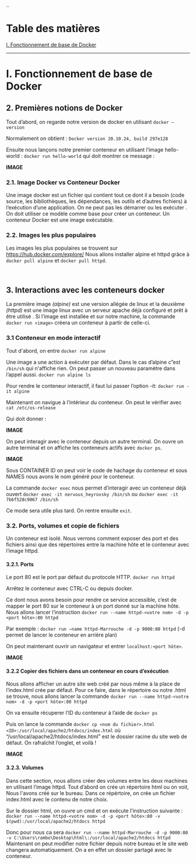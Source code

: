 
..

# Table des matières
<a href="#1">I. Fonctionnement de base de Docker</a>

--------------
<a id="1"></a>
# I. Fonctionnement de base de Docker

## 2. Premières notions de Docker

Tout d’abord, on regarde notre version de docker en utilisant `docker –version`

Normalement on obtient : `Docker version 20.10.24, build 297e128`

Ensuite nous lançons notre premier conteneur en utilisant
l’image hello-world : `docker run hello-world` qui doit montrer ce message :

**IMAGE**


### 2.1. Image Docker vs Conteneur Docker

Une image docker est un fichier qui contient tout ce dont il a besoin (code source, les bibliothèques, les dépendances, les outils et d’autres fichiers) à l’exécution d’une application. On ne peut pas les démarrer ou les exécuter . On doit utiliser ce modèle comme base pour créer un conteneur.
Un conteneur Docker est une image exécutable.


### 2.2. Images les plus populaires

Les images les plus populaires se trouvent sur <https://hub.docker.com/explore/>
Nous allons installer alpine et httpd grâce à `docker pull alpine` et `docker pull httpd`.

<br>

## 3. Interactions avec les conteneurs docker

La première image *(alpine)* est une version allégée de linux et la deuxième *(httpd)* est une image linux avec un serveur apache déjà configuré et prêt à être utilisé .
Si l’image est installée et sur notre machine, la commande `docker run <image>` créera un conteneur à partir de celle-ci. 


### 3.1 Conteneur en mode interactif

Tout d'abord, on entre `docker run alpine`

Une image a une action à exécuter par défaut. Dans le cas d’alpine c”est `/bin/sh` qui n'affiche rien. On peut passer un nouveau paramètre dans l’appel aussi.
`docker run alpine ls`

Pour rendre le conteneur interactif, il faut lui passer l’option -it: `docker run -it alpine`

Maintenant on navigue à l’intérieur du conteneur. On peut le vérifier avec `cat /etc/os-release`

Qui doit donner : 

**IMAGE**

On peut interagir avec le conteneur depuis un autre terminal. On ouvre un autre terminal et on affiche les conteneurs actifs avec `docker ps`.

**IMAGE**

Sous CONTAINER ID on peut voir le code de hachage du conteneur et sous NAMES nous avons le nom généré pour le conteneur.

La commande `docker exec` nous permet d’interagir avec un conteneur déjà ouvert
`docker exec -it nervous_heyrovsky /bin/sh` ou `docker exec -it 7b6f528c9067 /bin/sh`

Ce mode sera utile plus tard. On rentre ensuite `exit`.


### 3.2. Ports, volumes et copie de fichiers

Un conteneur est isolé. Nous verrons comment exposer des port et des fichiers ainsi que des répertoires entre la machine hôte et le conteneur avec l’image httpd.


#### 3.2.1. Ports
Le port 80 est le port par défaut du protocole HTTP. `docker run httpd`

Arrêtez le conteneur avec CTRL-C ou depuis docker.

Ce dont nous avons besoin pour rendre ce service accessible, c’est de mapper le port 80 sur le conteneur à un port donné sur la machine hôte. Nous allons lancer l’instruction `docker run --name httpd-<votre nom> -d -p <port hôte>:80 httpd`

Par exemple : 
`docker run –name httpd-Marrouche -d -p 9000:80 httpd` (-d permet de lancer le conteneur en arrière plan)

On peut maintenant ouvrir un navigateur et entrer `localhost:<port hôte>`.

**IMAGE**


#### 3.2.2 Copier des fichiers dans un conteneur en cours d’exécution

Nous allons afficher un autre site web créé par nous même à la place de l’index.html crée par défaut.
Pour ce faire, dans le répertoire ou notre .html se trouve, nous allons lancer la commande `docker run --name httpd-<votre nom> -d -p <port hôte>:80 httpd`

On va ensuite récuperer l’ID du conteneur à l’aide de `docker ps`

Puis on lance la commande `docker cp <nom du fichier>.html <ID>:/usr/local/apache2/htdocs/index.html` où “/usr/local/apache2/htdocs/index.html” est le dossier racine du site web de défaut. On rafraîchit l’onglet, et voilà !

**IMAGE**


#### 3.2.3. Volumes

Dans cette section, nous allons créer des volumes entre les deux machines en utilisant l’image httpd.
Tout d’abord on crée un répertoire html ou on voit, Nous l'avons créé sur le bureau. Dans ce répértoire, on crée un fichier index.html avec le contenu de notre choix.

Sur le dossier html, on ouvre un cmd et on exécute l’instruction suivante :
`docker run --name httpd-<votre nom> -d -p <port hôte>:80 -v $(pwd):/usr/local/apache2/htdocs httpd`

Donc pour nous ca sera `docker run --name httpd-Marrouche -d -p 9000:80 -v C:\Users\rambo\Desktop\html\:/usr/local/apache2/htdocs httpd`
Maintenant on  peut modifier notre fichier depuis notre bureau et le site web changera automatiquement. On a en effet un dossier partagé avec le conteneur.

